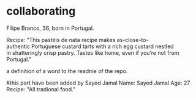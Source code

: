 # collaborating

Filipe Branco, 36, born in Portugal.

Recipe:
"This pastéis de nata recipe makes as-close-to-authentic Portuguese custard tarts with a rich egg custard nestled in shatteringly crisp pastry. Tastes like home, even if you’re not from Portugal."

a definition of a word to the readme of the repo.


#this part have been added by Sayed Jamal
Name: Sayed Jamal
Age: 27
Recipe:
"All tradional food."